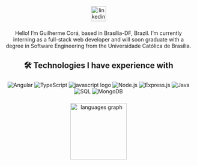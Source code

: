 <div align="center">
  <a href="https://www.linkedin.com/in/guilhermecora/" target="_blank">
    <img src="https://img.shields.io/static/v1?message=LinkedIn&logo=linkedin&label=&color=0077B5&logoColor=white&labelColor=&style=for-the-badge" height="40" alt="linkedin logo"  />
  </a>
</div>

###

<p align="center">Hello! I’m Guilherme Corá, based in Brasília-DF, Brazil. I’m currently interning as a full-stack web developer and will soon graduate with a degree in Software Engineering from the Universidade Católica de Brasília.</p>

###

<h2 align="center">🛠 Technologies I have experience with</h2>

###

<div align="center">
  <img src="https://img.shields.io/badge/Angular-DD0031?style=for-the-badge&logo=angular&logoColor=white" alt="Angular"/>
  <img src="https://img.shields.io/badge/TypeScript-3178C6?style=for-the-badge&logo=typescript&logoColor=white" alt="TypeScript"/>
  <img src="https://img.shields.io/badge/JavaScript-F7DF1E?logo=javascript&logoColor=black&style=for-the-badge" alt="javascript logo"  />
  <img src="https://img.shields.io/badge/Node.js-339933?style=for-the-badge&logo=node.js&logoColor=white" alt="Node.js"/>
  <img src="https://img.shields.io/badge/Express.js-404D59?style=for-the-badge" alt="Express.js"/>
  <img src="https://img.shields.io/badge/Java-ED8B00?style=for-the-badge&logo=openjdk&logoColor=white" alt="Java"/>
  <img src="https://img.shields.io/badge/SQL-025E8C?style=for-the-badge&logo=sqlite&logoColor=white" alt="SQL"/>
  <img src="https://img.shields.io/badge/MongoDB-4EA94B?style=for-the-badge&logo=mongodb&logoColor=white" alt="MongoDB"/>
</div>

###

<div align="center">
  <img src="https://github-readme-stats.vercel.app/api/top-langs?username=GuilhermeARCora&locale=en&hide_title=false&layout=compact&card_width=320&langs_count=5&theme=dracula&hide_border=false&order=2" height="150" alt="languages graph"  />
</div>


###
